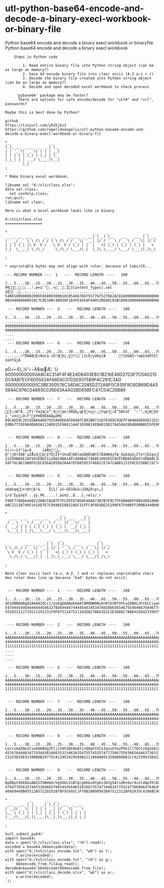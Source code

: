 # utl-python-base64-encode-and-decode-a-binary-execl-workbook-or-binary-file
Python base64 encode and decode a binary execl workbook or binaryfile
    Python base64 encode and decode a binary execl workbook

        Steps in Python code

            1. Read entire binary file into Python string object (can be as large as memory?)
            2. base 64 encode binary file into clear ascii (A-Z a-z + /)
            3. Decode the binary file created into Python string object (can be as large as memory?)
            4. Decode and open decoded excel workbook to check process

         'pybase64' package may be faster?
          There are options for safe encode/decode for "utf#" and "url", passwords?

    Maybe this is best done by Python?

    github
    https://tinyurl.com/y5d2j6z2
    https://github.com/rogerjdeangelis/utl-python-base64-encode-and-decode-a-binary-execl-workbook-or-binary-fil

    *_                   _
    (_)_ __  _ __  _   _| |_
    | | '_ \| '_ \| | | | __|
    | | | | | |_) | |_| | |_
    |_|_| |_| .__/ \__,_|\__|
            |_|
    ;

    * Make binary excel workbook;

    libname xel "d:/xls/class.xlsx";
    data xel.class;
      set sashelp.class;
    run;quit;
    libname xel clear;

    Here is what a excel workbook looks like in binary

    d:/xls/class.xlsx
    =================

    *                                        _    _                 _
     _ __ __ ___      __ __      _____  _ __| | _| |__   ___   ___ | | __
    | '__/ _` \ \ /\ / / \ \ /\ / / _ \| '__| |/ / '_ \ / _ \ / _ \| |/ /
    | | | (_| |\ V  V /   \ V  V / (_) | |  |   <| |_) | (_) | (_) |   <
    |_|  \__,_| \_/\_/     \_/\_/ \___/|_|  |_|\_\_.__/ \___/ \___/|_|\_\

    ;

    * unprintable bytes may not align with ruler, because of tabs/CR...

    --- RECORD NUMBER ---  1   ---  RECORD LENGTH ----   100

    1...5....10...15...20...25...30...35...40...45...50...55...60...65...70...75...80...85...90...95...
    PK.....!.œ×ü¨^..<...Ï[Content_Types].xml ¢Ë( ............................................
    540010000000209DFA5000300010C054667667557767527662AC02A000000000000000000000000000000000000000000000
    0B344060800010C7C8E100C40030F1B3FE45E4F49053DE8DC02B180020000000000000000000000000000000000000000000

     --- RECORD NUMBER ---  2   ---  RECORD LENGTH ----   100

    1...5....10...15...20...25...30...35...40...45...50...55...60...65...70...75...80...85...90...95...
    ....................................................................................................
    0000000000000000000000000000000000000000000000000000000000000000000000000000000000000000000000000000
    0000000000000000000000000000000000000000000000000000000000000000000000000000000000000000000000000000
    ....
    ....
     --- RECORD NUMBER ---  6   ---  RECORD LENGTH ----   100

    1...5....10...15...20...25...30...35...40...45...50...55...60...65...70...75...80...85...90...95...
    .......¬“ËNÃ0E÷HüCä-JÜ²@5í‚Çº(`ìIcÕ/yÜ6ý{Æ      ­*UÙÄŠ¬¹wæÌõdÖYSl ¢ö®fãjÄ
pÒ+í–5{_¼”÷¬À$œÆ;¨Ù
    000000000000A9C4C314F4F4E24DB403E8C1B216E46D27D3F7C0A0215DC8AB7ECF6D5562AFA6E6C07D2E9375B9FAC291C3AD
    000000000000C3BE300578C34DAC2085D272A8F0C935F9C6DB69D4A5594AC976C54693C026E63A4A02BD65BFC47C04C26B89


     --- RECORD NUMBER ---  7   ---  RECORD LENGTH ----   100

    1...5....10...15...20...25...30...35...40...45...50...55...60...65...70...75...80...85...90...95...
    Í¦×W“Å..Tí°fmJás”-X•àè¦ñÑŠD¿qÉƒ+±~;Ýqé]—Ê”5ØtòF ­ ˜‹˜^…%ÞžH   ï¸"=V<…Ù»f"£¥HÔ9ß8õÃµôM£
    09CAD59C2015EB664E87925890EEAFD84B7C892B0731D7E509C93D7F404AA9895821D19408EB235308DB620AA4D3D3FCBF4A
    E0D67735E064D06DA1134D815F08611A4F1930B14EBAD19D27A458426D4D08B8E55FE9E8D6F82D6CE59B62435849F85354D3


     --- RECORD NUMBER ---  8   ---  RECORD LENGTH ----   100

    1...5....10...15...20...25...30...35...40...45...50...55...60...65...70...75...80...85...90...95...
    %(/×–¼ª^ì&«ð_    íàÅV"…-@²¦D÷ÎOÐˆµIÅsGèž7ÚÌŠ*ûñ±ÕO8lmóÃ@Û¼Œ®Ì7ÄãHW§yŸæ¸õqõáýê¿If¢•Úíg=Úø<
    222D9BA5E2AF503E0EC5120824BA14FC4D8B4C7400E1093D1C82FFBD04366FC4DB8AC3CE45A79EBF7FEFEB46A91DE6311DF3
    58F76CAEC6B0FD1DC0568285D026A47EF08595374681CE7A7CAAB1151F8CD330BCCEC7438779F685151DAF96255AD7D6CA8C


     --- RECORD NUMBER ---  9   ---  RECORD LENGTH ----   100

    1...5....10...15...20...25...30...35...40...45...50...55...60...65...70...75...80...85...90...95...
    ú€œòqq×¤@•$!&    ÎÇ¼)´yö~õÈûãòä~ÓAÿO¤p>„}¾rõ‘Éyÿö§Ÿ...ÿÿ.PK.....!.äù%S..Ü...½_rels/.r
    F89F7709DA49822200CCB2B7F7FCFEFE78D4F40A87387B7F9C7FFA9000FF0054001000000020EF250000D00000B057667227
    A0C2113074051416D7E7C9496E58B324EF31FFC4F0E4DE25199F67F000FF300B34406080001049536100C200B0D1F25C3FE2

    *                         _          _
      ___ _ __   ___ ___   __| | ___  __| |
     / _ \ '_ \ / __/ _ \ / _` |/ _ \/ _` |
    |  __/ | | | (_| (_) | (_| |  __/ (_| |
     \___|_| |_|\___\___/ \__,_|\___|\__,_|

                        _    _                 _
    __      _____  _ __| | _| |__   ___   ___ | | __
    \ \ /\ / / _ \| '__| |/ / '_ \ / _ \ / _ \| |/ /
     \ V  V / (_) | |  |   <| |_) | (_) | (_) |   <
      \_/\_/ \___/|_|  |_|\_\_.__/ \___/ \___/|_|\_\

    ;

    Note clear ascii text (a-z, A-Z, / and +) replaces unprintable chars
    Hex ruler does line up because 'bad' bytes do not exist;


     --- RECORD NUMBER ---  1   ---  RECORD LENGTH ----   100

    1...5....10...15...20...25...30...35...40...45...50...55...60...65...70...75...80...85...90...95...
    UEsDBBQABgAIAAAAIQCc1/yoXgEAADwEAAATAM8BW0NvbnRlbnRfVHlwZXNdLnhtbCCiywEooAACAAAAAAAAAAAAAAAAAAAAAAAA
    5474445446444444454632765644447444454434534766566656546755464667644677466444444444444444444444444444
    553422112719111191331F9F8751147511141D8270E62E2C2E2668C7A8E4CE842339975FF113111111111111111111111111


     --- RECORD NUMBER ---  2   ---  RECORD LENGTH ----   100

    1...5....10...15...20...25...30...35...40...45...50...55...60...65...70...75...80...85...90...95...
    AAAAAAAAAAAAAAAAAAAAAAAAAAAAAAAAAAAAAAAAAAAAAAAAAAAAAAAAAAAAAAAAAAAAAAAAAAAAAAAAAAAAAAAAAAAAAAAAAAAA
    4444444444444444444444444444444444444444444444444444444444444444444444444444444444444444444444444444
    1111111111111111111111111111111111111111111111111111111111111111111111111111111111111111111111111111
    ....
    ....
    ....

     --- RECORD NUMBER ---  6   ---  RECORD LENGTH ----   100

    1...5....10...15...20...25...30...35...40...45...50...55...60...65...70...75...80...85...90...95...
    AAAAAAAAAAAAAAAAAAAAAAAAAAAAAAAAAAAAAAAAAAAAAAAAAAAAAAAAAAAAAAAAAAAAAAAAAAAAAAAAAAAAAAAAAAAAAAAAAAAA
    4444444444444444444444444444444444444444444444444444444444444444444444444444444444444444444444444444
    1111111111111111111111111111111111111111111111111111111111111111111111111111111111111111111111111111


     --- RECORD NUMBER ---  7   ---  RECORD LENGTH ----   100

    1...5....10...15...20...25...30...35...40...45...50...55...60...65...70...75...80...85...90...95...
    AAAAAAAAAAAAAAAAAAAAAAAAAAAAAAAAAAAAAAAAAAAAAAAAAAAAAAAAAAAAAAAAAAAAAAAAAAAAAAAAAACsk8tOwzAQRfdI/EPk
    4444444444444444444444444444444444444444444444444444444444444444444444444444444444476374774556642456
    111111111111111111111111111111111111111111111111111111111111111111111111111111111133B84F7A112649F50B


     --- RECORD NUMBER ---  8   ---  RECORD LENGTH ----   100

    1...5....10...15...20...25...30...35...40...45...50...55...60...65...70...75...80...85...90...95...
    LUrcskAINe2CxxK6KB9g7Elj1S953Db9e8YJrQQqFVXZxIqsuXfmzPVk1llTbCCi9q5m42rECnDSK+2WNXtfvJT3rMAknBLGO6jZ
    4576764446347743443634663533346363547557455574777566755636656446373633744645423545767453744664444365
    C5233B19E52388B6B29775CA13953429589A2111668A8913586DA06B1CC42339915D42253E43BB27E8466A432D1BE2C7F6AA


     --- RECORD NUMBER ---  9   ---  RECORD LENGTH ----   100

    1...5....10...15...20...25...30...35...40...45...50...55...60...65...70...75...80...85...90...95...
    DpDNptdXk8UuABZU7bBmbUrhgXOULViBlQ/g6Kbx0YpEv3HJg5ArsQR+OxrdceldApfKlDXYdPJGDUStoJiLmF6FJR/eGZ5IDYbv
    4744776563574455364665766545456465263467357473446347755247766666476464556544455764646434452645344567
    404E0448B85512A5722D252878F5C692C1F76B280905638A7512312BF82435C4106BC48940A74534FA9CD666A2F57A594926

    *          _       _   _
     ___  ___ | |_   _| |_(_) ___  _ __
    / __|/ _ \| | | | | __| |/ _ \| '_ \
    \__ \ (_) | | |_| | |_| | (_) | | | |
    |___/\___/|_|\__,_|\__|_|\___/|_| |_|

    ;

    %utl_submit_py64('
    import base64;
    data = open("d:/xls/class.xlsx", "rb").read();
    encoded = base64.b64encode(data);
    with open("d:/txt/class_encode.txt", "wb") as f:;
    .    f.write(encoded);
    with open("d:/txt/class_encode.txt", "rb") as g:;
    .    b64encode_from_file=g.read();
    decoded=base64.b64decode(b64encode_from_file);
    with open("d:/xls/class_decode.xlsx", "wb") as w:;
    .    w.write(decoded);
    ');

